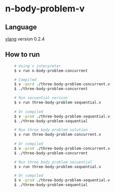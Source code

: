 # n-body-problem-v

## Language
[vlang](https://github.com/vlang/v/blob/master/doc/docs.md) version 0.2.4

## How to run
```bash
    # Using v interpreter
    $ v run n-body-problem-concurrent

    # Compiled
    $ v -pord ./three-body-problem-concurrent.v
    $ ./three-body-problem-concurrent

    # Run secuential version
    $ v run three-body-problem-sequential.v
    
    # Or compiled
    $ v -prod ./three-body-problem-sequential.v
    $ ./three-body-problem-sequential

    # Run three body problem solution
    $ v run three-body-problem-concurrent.v
    
    # Or compiled
    $ v -prod ./three-body-problem-concurrent.v
    $ ./three-body-problem-concurrent

    # Run three body problem secuential
    $ v run three-body-problem-sequential.v

    # Or compiled
    $ v -prod ./three-body-problem-sequential.v
    $ ./three-body-problem-sequential
```
